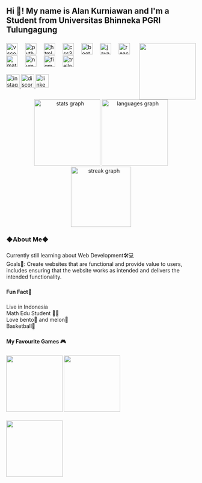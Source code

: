<h2 align="left">Hi 👋! My name is Alan Kurniawan and I'm a Student from Universitas Bhinneka PGRI Tulungagung</h2>

###
<img align="right" height="150" src="https://s5.ezgif.com/tmp/ezgif-5-acc4108b4b.gif"  />
        
<div align="left">
  <img src="https://cdn.jsdelivr.net/gh/devicons/devicon/icons/vscode/vscode-original.svg" height="30" alt="vscode logo"  />
  <img width="12" />
  <img src="https://cdn.jsdelivr.net/gh/devicons/devicon/icons/python/python-original.svg" height="30" alt="python logo"  />
  <img width="12" />
  <img src="https://cdn.jsdelivr.net/gh/devicons/devicon/icons/html5/html5-original.svg" height="30" alt="html5 logo"  />
  <img width="12" />
  <img src="https://cdn.jsdelivr.net/gh/devicons/devicon/icons/css3/css3-original.svg" height="30" alt="css3 logo"  />
  <img width="12" />
  <img src="https://cdn.jsdelivr.net/gh/devicons/devicon/icons/bootstrap/bootstrap-original.svg" height="30" alt="bootstrap logo"  />
  <img width="12" />
  <img src="https://cdn.jsdelivr.net/gh/devicons/devicon/icons/javascript/javascript-original.svg" height="30" alt="javascript logo"  />
  <img width="12" />
  <img src="https://cdn.jsdelivr.net/gh/devicons/devicon/icons/react/react-original.svg" height="30" alt="react logo"  />
  <img width="12" />
  <img src="https://cdn.jsdelivr.net/gh/devicons/devicon/icons/matlab/matlab-original.svg" height="30" alt="matlab logo"  />
  <img width="12" />
  <img src="https://cdn.jsdelivr.net/gh/devicons/devicon/icons/numpy/numpy-original.svg" height="30" alt="numpy logo"  />
  <img width="12" />
  <img src="https://cdn.jsdelivr.net/gh/devicons/devicon/icons/figma/figma-original.svg" height="30" alt="figma logo"  />
  <img width="12" />
  <img src="https://cdn.jsdelivr.net/gh/devicons/devicon/icons/trello/trello-plain.svg" height="30" alt="trello logo"  />
</div>
<br>
<div align="left">
  <a href="https://www.instagram.com/alan48348" target="_blank">
    <img src="https://img.shields.io/static/v1?message=Instagram&logo=instagram&label=&color=E4405F&logoColor=white&labelColor=&style=for-the-badge" height="35" alt="instagram logo"  />
  </a>
  <a href="discordapp.com/users/1030834342202720266" target="_blank">
    <img src="https://img.shields.io/static/v1?message=Discord&logo=discord&label=&color=7289DA&logoColor=white&labelColor=&style=for-the-badge" height="35" alt="discord logo"  />
  </a>
  <a href="www.linkedin.com/in/alan-kurniawan-8849aa2a1" target="_blank">
    <img src="https://img.shields.io/static/v1?message=LinkedIn&logo=linkedin&label=&color=0077B5&logoColor=white&labelColor=&style=for-the-badge" height="35" alt="linkedin logo"  />
  </a>
</div>


<br clear="both">

<div align="center">
  <img src="https://github-readme-stats.vercel.app/api?username=Alan140598&hide_title=false&hide_rank=false&show_icons=true&include_all_commits=true&count_private=true&disable_animations=false&theme=dracula&locale=en&hide_border=false&order=1" height="176" alt="stats graph"  />
  <img src="https://github-readme-stats.vercel.app/api/top-langs?username=Alan140598&locale=en&hide_title=false&layout=compact&card_width=320&langs_count=5&theme=dracula&hide_border=false&order=2" height="176" alt="languages graph"  />
  <img src="https://streak-stats.demolab.com?user=Alan140598&locale=en&mode=daily&theme=dracula&hide_border=false&border_radius=5&order=3" height="160" alt="streak graph"  />
</div>

###


###

<h3 align="left">&#9670;About Me&#9670;</h3>

###

<p align="left">Currently still learning about Web Development🛠️💻<br>Goals🎯: Create websites that are functional and provide value to users, includes ensuring that the website works as intended and delivers the intended functionality.</p>

###

<h4 align="left">Fun Fact🎉</h4>

###

<p align="left">Live in Indonesia<br>Math Edu Student 🏫📖<br>Love bento🍱 and melon🍈<br>Basketball🏀</p>

###

<h4 align="left">My Favourite Games 🎮</h4>


###

<img align="left" height="150" src="https://wallpaperaccess.com/full/671214.jpg"  />

###

<div align="left">
  <img height="150" src="https://th.bing.com/th/id/OIP.sApLIWpTKH1zrQMXcWyEGgHaKn?w=850&h=1218&rs=1&pid=ImgDetMain"  />
</div>

###

<div align="left">
  <img height="150" src="https://wallpapercave.com/wp/wp6149707.png"  />
</div>

###
